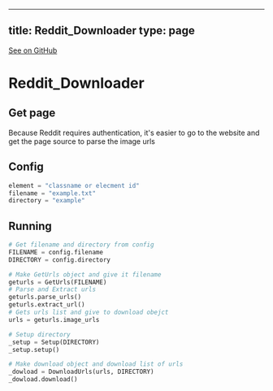 
---
title: Reddit_Downloader
type: page
---

[See on GitHub](https://github.com/jakeroggenbuck/Reddit_Downloader/)

# Reddit_Downloader

## Get page
Because Reddit requires authentication, it's easier to go to the website and get the page source to parse the image urls

## Config
```py
element = "classname or elecment id"
filename = "example.txt"
directory = "example"
```

## Running
```py
# Get filename and directory from config
FILENAME = config.filename
DIRECTORY = config.directory

# Make GetUrls object and give it filename
geturls = GetUrls(FILENAME)
# Parse and Extract urls
geturls.parse_urls()
geturls.extract_url()
# Gets urls list and give to download obejct
urls = geturls.image_urls

# Setup directory
_setup = Setup(DIRECTORY)
_setup.setup()

# Make download object and download list of urls
_dowload = DownloadUrls(urls, DIRECTORY)
_dowload.download()
```
